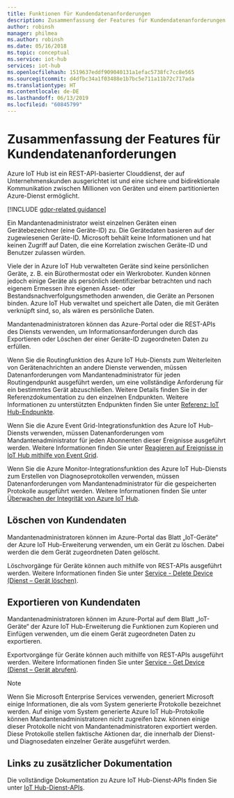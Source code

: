 ```yaml
---
title: Funktionen für Kundendatenanforderungen
description: Zusammenfassung der Features für Kundendatenanforderungen
author: robinsh
manager: philmea
ms.author: robinsh
ms.date: 05/16/2018
ms.topic: conceptual
ms.service: iot-hub
services: iot-hub
ms.openlocfilehash: 1519637eddf909040131a1efac5738fc7cc8e565
ms.sourcegitcommit: d4dfbc34a1f03488e1b7bc5e711a11b72c717ada
ms.translationtype: HT
ms.contentlocale: de-DE
ms.lasthandoff: 06/13/2019
ms.locfileid: "60845799"
---
```

# <a name="summary-of-customer-data-request-features"></a>Zusammenfassung der Features für Kundendatenanforderungen

Azure IoT Hub ist ein REST-API-basierter Clouddienst, der auf Unternehmenskunden ausgerichtet ist und eine sichere und bidirektionale Kommunikation zwischen Millionen von Geräten und einem partitionierten Azure-Dienst ermöglicht.

[!INCLUDE [gdpr-related guidance](../../includes/gdpr-intro-sentence.md)]

Ein Mandantenadministrator weist einzelnen Geräten einen Gerätebezeichner (eine Geräte-ID) zu. Die Gerätedaten basieren auf der zugewiesenen Geräte-ID. Microsoft behält keine Informationen und hat keinen Zugriff auf Daten, die eine Korrelation zwischen Geräte-ID und Benutzer zulassen würden.

Viele der in Azure IoT Hub verwalteten Geräte sind keine persönlichen Geräte, z. B. ein Bürothermostat oder ein Werkroboter. Kunden können jedoch einige Geräte als persönlich identifizierbar betrachten und nach eigenem Ermessen ihre eigenen Asset- oder Bestandsnachverfolgungsmethoden anwenden, die Geräte an Personen binden. Azure IoT Hub verwaltet und speichert alle Daten, die mit Geräten verknüpft sind, so, als wären es persönliche Daten.

Mandantenadministratoren können das Azure-Portal oder die REST-APIs des Diensts verwenden, um Informationsanforderungen durch das Exportieren oder Löschen der einer Geräte-ID zugeordneten Daten zu erfüllen.

Wenn Sie die Routingfunktion des Azure IoT Hub-Diensts zum Weiterleiten von Gerätenachrichten an andere Dienste verwenden, müssen Datenanforderungen vom Mandantenadministrator für jeden Routingendpunkt ausgeführt werden, um eine vollständige Anforderung für ein bestimmtes Gerät abzuschließen. Weitere Details finden Sie in der Referenzdokumentation zu den einzelnen Endpunkten. Weitere Informationen zu unterstützten Endpunkten finden Sie unter [Referenz: IoT Hub-Endpunkte](iot-hub-devguide-endpoints.md).

Wenn Sie die Azure Event Grid-Integrationsfunktion des Azure IoT Hub-Diensts verwenden, müssen Datenanforderungen vom Mandantenadministrator für jeden Abonnenten dieser Ereignisse ausgeführt werden. Weitere Informationen finden Sie unter [Reagieren auf Ereignisse in IoT Hub mithilfe von Event Grid](iot-hub-event-grid.md).

Wenn Sie die Azure Monitor-Integrationsfunktion des Azure IoT Hub-Diensts zum Erstellen von Diagnoseprotokollen verwenden, müssen Datenanforderungen vom Mandantenadministrator für die gespeicherten Protokolle ausgeführt werden. Weitere Informationen finden Sie unter [Überwachen der Integrität von Azure IoT Hub](iot-hub-monitor-resource-health.md).

## <a name="deleting-customer-data"></a>Löschen von Kundendaten

Mandantenadministratoren können im Azure-Portal das Blatt „IoT-Geräte“ der Azure IoT Hub-Erweiterung verwenden, um ein Gerät zu löschen. Dabei werden die dem Gerät zugeordneten Daten gelöscht.

Löschvorgänge für Geräte können auch mithilfe von REST-APIs ausgeführt werden. Weitere Informationen finden Sie unter [Service - Delete Device (Dienst – Gerät löschen)](/rest/api/iothub/service/deletedevice).

## <a name="exporting-customer-data"></a>Exportieren von Kundendaten

Mandantenadministratoren können im Azure-Portal auf dem Blatt „IoT-Geräte“ der Azure IoT Hub-Erweiterung die Funktionen zum Kopieren und Einfügen verwenden, um die einem Gerät zugeordneten Daten zu exportieren.

Exportvorgänge für Geräte können auch mithilfe von REST-APIs ausgeführt werden. Weitere Informationen finden Sie unter [Service - Get Device (Dienst – Gerät abrufen)](/rest/api/iothub/service/getdevice).

> [!NOTE]
> Wenn Sie Microsoft Enterprise Services verwenden, generiert Microsoft einige Informationen, die als vom System generierte Protokolle bezeichnet werden. Auf einige vom System generierte Azure IoT Hub-Protokolle können Mandantenadministratoren nicht zugreifen bzw. können einige dieser Protokolle nicht von Mandantenadministratoren exportiert werden. Diese Protokolle stellen faktische Aktionen dar, die innerhalb der Dienst- und Diagnosedaten einzelner Geräte ausgeführt werden.

## <a name="links-to-additional-documentation"></a>Links zu zusätzlicher Dokumentation

Die vollständige Dokumentation zu Azure IoT Hub-Dienst-APIs finden Sie unter [IoT Hub-Dienst-APIs](https://docs.microsoft.com/rest/api/iothub/service).
